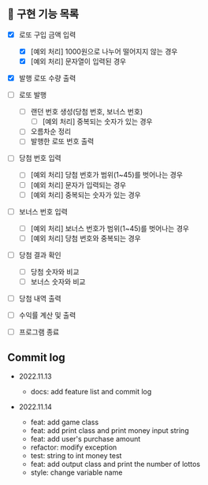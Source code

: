 ## 📝 구현 기능 목록
- [X] 로또 구입 금액 입력
  - [X] [예외 처리] 1000원으로 나누어 떨어지지 않는 경우
  - [X] [예외 처리] 문자열이 입력된 경우
- [X] 발행 로또 수량 출력
- [ ] 로또 발행
  - [ ] 랜던 번호 생성(당첨 번호, 보너스 번호)
    - [ ] [예외 처리] 중복되는 숫자가 있는 경우
  - [ ] 오름차순 정리
  - [ ] 발행한 로또 번호 출력
- [ ] 당첨 번호 입력
  - [ ] [예외 처리] 당첨 번호가 범위(1~45)를 벗어나는 경우
  - [ ] [예외 처리] 문자가 입력되는 경우
  - [ ] [예외 처리] 중복되는 숫자가 있는 경우
- [ ] 보너스 번호 입력
  - [ ] [예외 처리] 보너스 번호가 범위(1~45)를 벗어나는 경우
  - [ ] [예외 처리] 당첨 번호와 중복되는 경우
- [ ] 당첨 결과 확인
  - [ ] 당첨 숫자와 비교
  - [ ] 보너스 숫자와 비교
- [ ] 당첨 내역 출력
- [ ] 수익률 계산 및 출력
- [ ] 프로그램 종료


## Commit log
- 2022.11.13
  - docs: add feature list and commit log

- 2022.11.14
  - feat: add game class
  - feat: add print class and print money input string
  - feat: add user's purchase amount
  - refactor: modify exception
  - test: string to int money test
  - feat: add output class and print the number of lottos
  - style: change variable name